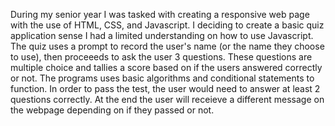 During my senior year I was tasked with creating a responsive web page with the use of HTML, CSS, and Javascript. I deciding to create a basic quiz application sense I had a limited understanding on how to use Javascript. The quiz uses a prompt to record the user's name (or the name they choose to use), then proceeeds to ask the user 3 questions. These questions are multiple choice and tallies a score based on if the users answered correctly or not. The programs uses basic algorithms and conditional statements to function. In order to pass the test, the user would need to answer at least 2 questions correctly. At the end the user will receieve a different message on the webpage depending on if they passed or not. 
